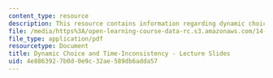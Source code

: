 ```yaml
---
content_type: resource
description: This resource contains information regarding dynamic choice and time-inconsistency.
file: /media/https%3A/open-learning-course-data-rc.s3.amazonaws.com/14-121-microeconomic-theory-i-fall-2015/4e8863927b0d0e9c32ae589db6adda57_MIT14_121F15_9S.pdf
file_type: application/pdf
resourcetype: Document
title: Dynamic Choice and Time-Inconsistency - Lecture Slides
uid: 4e886392-7b0d-0e9c-32ae-589db6adda57
---
```

